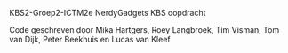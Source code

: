 KBS2-Groep2-ICTM2e NerdyGadgets KBS oopdracht

Code geschreven door Mika Hartgers, Roey Langbroek, Tim Visman, Tom van Dijk, Peter Beekhuis en Lucas van Kleef
